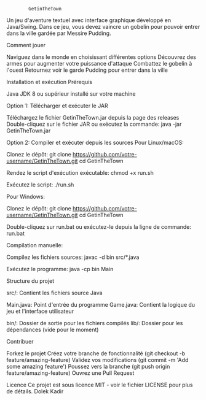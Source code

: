             GetinTheTown



Un jeu d'aventure textuel avec interface graphique développé en Java/Swing. Dans ce jeu, vous devez vaincre un gobelin pour pouvoir entrer dans la ville gardée par Messire Pudding.




Comment jouer

Naviguez dans le monde en choisissant différentes options
Découvrez des armes pour augmenter votre puissance d'attaque
Combattez le gobelin à l'ouest
Retournez voir le garde Pudding pour entrer dans la ville

Installation et exécution
Prérequis

Java JDK 8 ou supérieur installé sur votre machine

Option 1: Télécharger et exécuter le JAR

Téléchargez le fichier GetinTheTown.jar depuis la page des releases
Double-cliquez sur le fichier JAR ou exécutez la commande:
java -jar GetinTheTown.jar


Option 2: Compiler et exécuter depuis les sources
Pour Linux/macOS:

Clonez le dépôt:
git clone https://github.com/votre-username/GetinTheTown.git
cd GetinTheTown

Rendez le script d'exécution exécutable:
chmod +x run.sh

Exécutez le script:
./run.sh


Pour Windows:

Clonez le dépôt:
git clone https://github.com/votre-username/GetinTheTown.git
cd GetinTheTown

Double-cliquez sur run.bat ou exécutez-le depuis la ligne de commande:
run.bat


Compilation manuelle:

Compilez les fichiers sources:
javac -d bin src/*.java

Exécutez le programme:
java -cp bin Main


Structure du projet

src/: Contient les fichiers source Java

Main.java: Point d'entrée du programme
Game.java: Contient la logique du jeu et l'interface utilisateur


bin/: Dossier de sortie pour les fichiers compilés
lib/: Dossier pour les dépendances (vide pour le moment)

Contribuer

Forkez le projet
Créez votre branche de fonctionnalité (git checkout -b feature/amazing-feature)
Validez vos modifications (git commit -m 'Add some amazing feature')
Poussez vers la branche (git push origin feature/amazing-feature)
Ouvrez une Pull Request

Licence
Ce projet est sous licence MIT - voir le fichier LICENSE pour plus de détails.
Dolek Kadir


